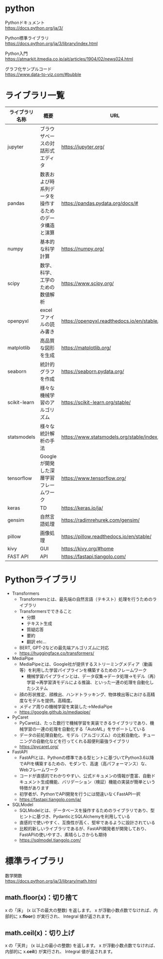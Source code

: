 # python
Pythonドキュメント<br>
https://docs.python.org/ja/3/

Python標準ライブラリ<br>
https://docs.python.org/ja/3/library/index.html

Python入門<br>
https://atmarkit.itmedia.co.jp/ait/articles/1904/02/news024.html

グラフ化サンプルコード<br>
https://www.data-to-viz.com/#bubble

# ライブラリ一覧

|  ライブラリ名称  |  概要  |  URL  |  GitHub  |
| ---- | ---- | ---- | ---- |
|  jupyter  |  ブラウザベースの対話形式エディタ  | https://jupyter.org/ |https://github.com/jupyterlab/jupyterlab|
|  pandas  |  数表および時系列データを操作するためのデータ構造と演算  | https://pandas.pydata.org/docs/# |https://github.com/pandas-dev/pandas|
|  numpy  |  基本的な科学計算  | https://numpy.org/ |https://github.com/numpy/numpy|
|  scipy  |  数学、科学、工学のための数値解析  | https://www.scipy.org/ |https://github.com/scipy/scipy|
|  openpyxl  |  excelファイルの読み書き  | https://openpyxl.readthedocs.io/en/stable/ |https://foss.heptapod.net/openpyxl/openpyxl|
|  matplotlib  |  高品質な図形を生成  | https://matplotlib.org/ |https://github.com/matplotlib/matplotlib|
|  seaborn  |  統計的グラフを作成  | https://seaborn.pydata.org/ |https://github.com/mwaskom/seaborn|
|  scikit-learn  |  様々な機械学習のアルゴリズム  | https://scikit-learn.org/stable/ |https://github.com/scikit-learn/scikit-learn|
|  statsmodels  |  様々な統計解析の手法  | https://www.statsmodels.org/stable/index.html |https://github.com/statsmodels/statsmodels|
|  tensorflow  |  Googleが開発した深層学習フレームワーク  | https://www.tensorflow.org/ |https://github.com/tensorflow/tensorflow|
|  keras  |  TD  | https://keras.io/ja/ |https://github.com/keras-team/keras|
|  gensim  |  自然言語処理  | https://radimrehurek.com/gensim/ |https://github.com/RaRe-Technologies/gensim|
|  pillow  |  画像処理  | https://pillow.readthedocs.io/en/stable/ |https://github.com/python-pillow/Pillow|
|  kivy  |  GUI  | https://kivy.org/#home |https://github.com/kivy/kivy|
|  FAST API  |  API  | https://fastapi.tiangolo.com/ |https://github.com/tiangolo/fastapi|



# Pythonライブラリ
- Transformers
    - Transformersとは、最先端の自然言語（テキスト）処理を行うためのライブラリ
    - Transformersでできること
        - 分類
        - テキスト生成
        - 質疑応答
        - 要約
        - 翻訳 etc...
    - BERT, GPT-2などの最先端アルゴリズムに対応
    - https://huggingface.co/transformers/
- MediaPipe
    - MediaPipeとは、Google社が提供するストリーミングメディア（動画等）を利用した学習パイプラインを構築するためのフレームワーク
        - 機械学習パイプラインとは、データ収集→データ処理→モデル（再）学習→再学習済モデルによる推論、といった一連の処理を自動化したシステム
    - 顔の形状推定、顔検出、ハンドトラッキング、物体検出等における高精度なモデルを提供。高精度。
    - メディア周りの機械学習を実装した→MediaPipe
    - https://google.github.io/mediapipe/
- PyCaret
    - PyCaretは、たった数行で機械学習を実装できるライブラリであり、機械学習の一連の処理を自動化する「AutoML」をサポートしている
    - データの前処理自動化、モデル（アルゴリズム）の比較自動化、チューニングの自動化などを行ってくれる超便利最強ライブラリ
    - https://pycaret.org/
- FastAPI
    - FastAPIとは、Pythonの標準である型ヒントに基づいてPython3.6以降でAPIを構築するための、モダンで、高速（高パフォーマンス）な、Webフレームワーク
    - コードが直感的でわかりやすい、公式ドキュメンの情報が豊富、自動ドキュメント生成機能、バリデーション（検証）機能の実装が簡単という特徴があります
    - 初学者が、PythonでAPI開発を行うには間違いなくFastAPI一択
    - https://fastapi.tiangolo.com/ja/
- SQLModel
    - SQLModelとは、データベースを操作するためのライブラリであり、型ヒントに基づき、PydanticとSQLAlchemyを利用している
    - 直感的で使いやすく、互換性が高く、堅牢であるように設計されている
    - 比較的新しいライブラリであるが、FastAPI開発者が開発しており、FastAPIの使いやすさ、素晴らしさからも期待
    - https://sqlmodel.tiangolo.com/

# 標準ライブラリ  
数学関数  
https://docs.python.org/ja/3/library/math.html  
## math.floor(x)：切り捨て  
x の「床」 (x 以下の最大の整数) を返します。 x が浮動小数点数でなければ、内部的に x.__floor__() が実行され、 Integral 値が返されます。  
## math.ceil(x)：切り上げ  
x の「天井」 (x 以上の最小の整数) を返します。 x が浮動小数点数でなければ、内部的に x.__ceil__() が実行され、 Integral 値が返されます。  
